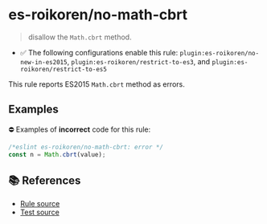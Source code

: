 # es-roikoren/no-math-cbrt
> disallow the `Math.cbrt` method.

- ✅ The following configurations enable this rule: `plugin:es-roikoren/no-new-in-es2015`, `plugin:es-roikoren/restrict-to-es3`, and `plugin:es-roikoren/restrict-to-es5`

This rule reports ES2015 `Math.cbrt` method as errors.

## Examples

⛔ Examples of **incorrect** code for this rule:

```js
/*eslint es-roikoren/no-math-cbrt: error */
const n = Math.cbrt(value);
```

## 📚 References

- [Rule source](https://github.com/roikoren755/eslint-plugin-es/blob/v1.0.1/src/rules/no-math-cbrt.ts)
- [Test source](https://github.com/roikoren755/eslint-plugin-es/blob/v1.0.1/tests/src/rules/no-math-cbrt.ts)
